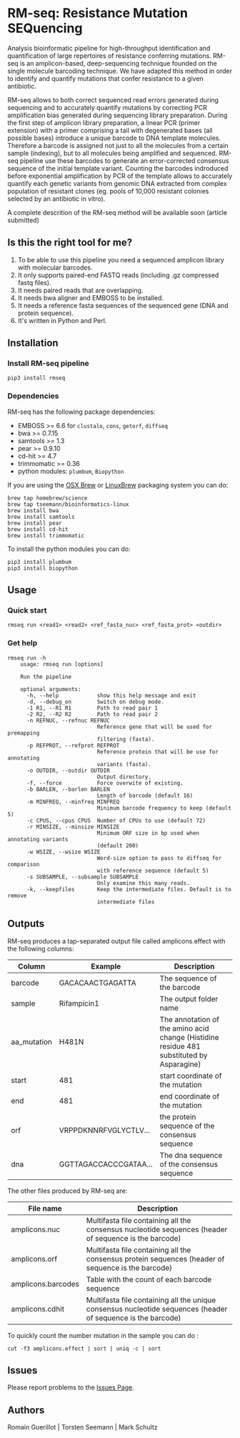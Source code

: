 # RM-seq: Resistance Mutation SEQuencing

Analysis bioinformatic pipeline for high-throughput identification and quantification of large repertoires of resistance conferring mutations.
RM-seq is an amplicon-based, deep-sequencing technique founded on the single molecule barcoding technique. We have adapted this method in order to identify and quantify mutations that confer resistance to a given antibiotic.

RM-seq allows to both correct sequenced read errors generated during sequencing and to accurately quantify mutations by correcting PCR amplification bias generated during sequencing library preparation. During the first step of amplicon library preparation, a linear PCR (primer extension) with a primer comprising a tail with degenerated bases (all possible bases) introduce a unique barcode to DNA template molecules. Therefore a barcode is assigned not just to all the molecules from a certain sample (indexing), but to all molecules being amplified and sequenced. RM-seq pipeline use these barcodes to generate an error-corrected consensus sequence of the initial template variant. Counting the barcodes indroduced before exponential amplification by PCR of the template allows to accurately quantify each genetic variants from genomic DNA extracted from complex population of resistant clones (eg. pools of 10,000 resistant colonies selected by an antibiotic in vitro).

A complete descrition of the RM-seq method will be available soon (article submitted)

## Is this the right tool for me?

1. To be able to use this pipeline you need a sequenced amplicon library with molecular barcodes.
2. It only supports paired-end FASTQ reads (including .gz compressed fastq files).
3. It needs paired reads that are overlapping.
3. It needs bwa aligner and EMBOSS to be installed.
4. It needs a reference fasta sequences of the sequenced gene (DNA and protein sequence).
4. It's written in Python and Perl.

## Installation

### Install RM-seq pipeline

```
pip3 install rmseq
```
 
### Dependencies
RM-seq has the following package dependencies:
* EMBOSS >= 6.6 for `clustalo`, `cons`, `getorf`, `diffseq`
* bwa >= 0.7.15
* samtools >= 1.3
* pear >= 0.9.10
* cd-hit >= 4.7
* trimmomatic >= 0.36
* python modules: `plumbum`, `Biopython`

If you are using the [OSX Brew](http://brew.sh/) or [LinuxBrew](http://linuxbrew.sh/) packaging system you can do:
```
brew tap homebrew/science
brew tap tseemann/bioinformatics-linux
brew install bwa
brew install samtools
brew install pear
brew install cd-hit
brew install trimmomatic
```

To install the python modules you can do:
```
pip3 install plumbum
pip3 install biopython
```

## Usage

### Quick start

```
rmseq run <read1> <read2> <ref_fasta_nuc> <ref_fasta_prot> <outdir>
```

### Get help

```
rmseq run -h
    usage: rmseq run [options]

    Run the pipeline

    optional arguments:
      -h, --help            show this help message and exit
      -d, --debug_on        Switch on debug mode.
      -1 R1, --R1 R1        Path to read pair 1
      -2 R2, --R2 R2        Path to read pair 2
      -n REFNUC, --refnuc REFNUC
                            Reference gene that will be used for premapping
                            filtering (fasta).
      -p REFPROT, --refprot REFPROT
                            Reference protein that will be use for annotating
                            variants (fasta).
      -o OUTDIR, --outdir OUTDIR
                            Output directory.
      -f, --force           Force overwite of existing.
      -b BARLEN, --barlen BARLEN
                            Length of barcode (default 16)
      -m MINFREQ, --minfreq MINFREQ
                            Minimum barcode frequency to keep (default 5)
      -c CPUS, --cpus CPUS  Number of CPUs to use (default 72)
      -r MINSIZE, --minsize MINSIZE
                            Minimum ORF size in bp used when annotating variants
                            (default 200)
      -w WSIZE, --wsize WSIZE
                            Word-size option to pass to diffseq for comparison
                            with reference sequence (default 5)
      -s SUBSAMPLE, --subsample SUBSAMPLE
                            Only examine this many reads.
      -k, --keepfiles       Keep the intermediate files. Default is to remove
                            intermediate files
```

## Outputs

RM-seq produces a tap-separated output file called amplicons.effect with the following columns:

Column | Example | Description
-------|---------|------------
barcode | GACACAACTGAGATTA | The sequence of the barcode
sample | Rifampicin1 | The output folder name
aa_mutation | H481N | The annotation of the amino acid change (Histidine residue 481 substituted by Asparagine)
start |  481 | start coordinate of the mutation 
end | 481 | end coordinate of the mutation
orf | VRPPDKNNRFVGLYCTLV... | the protein sequence of the consensus sequence
dna | GGTTAGACCACCCGATAA... | The dna sequence of the consensus sequence

The other files produced by RM-seq are:

File name | Description
----------|------------
amplicons.nuc | Multifasta file containing all the consensus nucleotide sequences (header of sequence is the barcode)
amplicons.orf | Multifasta file containing all the consensus protein sequences (header of sequence is the barcode)
amplicons.barcodes | Table with the count of each barcode sequence
amplicons.cdhit | Multifasta file containing all the unique consensus nucleotide sequences (header of sequence is the barcode)

To quickly count the number mutation in the sample you can do :
```
cut -f3 amplicons.effect | sort | uniq -c | sort
```

## Issues

Please report problems to the [Issues Page](https://github.com/rguerillot/RM-seq/issues).

## Authors

Romain Guerillot | Torsten Seemann | Mark Schultz

